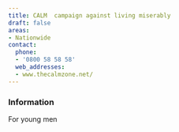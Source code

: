 ```yaml
---
title: CALM  campaign against living miserably
draft: false
areas:
- Nationwide
contact:
  phone:
  - '0800 58 58 58'
  web_addresses:
  - www.thecalmzone.net/
---
```


### Information
For young men

